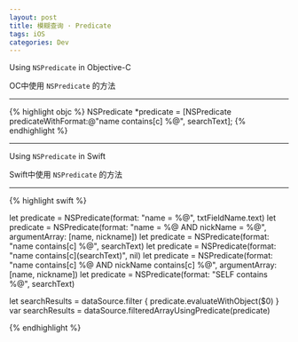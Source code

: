 ```yaml
---
layout: post
title: 模糊查询 · Predicate
tags: iOS
categories: Dev
---
```


Using `NSPredicate` in Objective-C

OC中使用 `NSPredicate` 的方法

---

{% highlight objc %}
NSPredicate *predicate = [NSPredicate predicateWithFormat:@"name contains[c] %@", searchText];
{% endhighlight %}

---

Using `NSPredicate` in Swift

Swift中使用 `NSPredicate` 的方法

---

{% highlight swift %}

let predicate = NSPredicate(format: "name = %@", txtFieldName.text)
let predicate = NSPredicate(format: "name = %@ AND nickName = %@", argumentArray: [name, nickname])
let predicate = NSPredicate(format: "name contains[c] %@", searchText)
let predicate = NSPredicate(format: "name contains[c]\(searchText)", nil)
let predicate = NSPredicate(format: "name contains[c] %@ AND nickName contains[c] %@", argumentArray: [name, nickname])
let predicate = NSPredicate(format: "SELF contains %@", searchText)

let searchResults = dataSource.filter { predicate.evaluateWithObject($0) }
var searchResults = dataSource.filteredArrayUsingPredicate(predicate)

{% endhighlight %}



